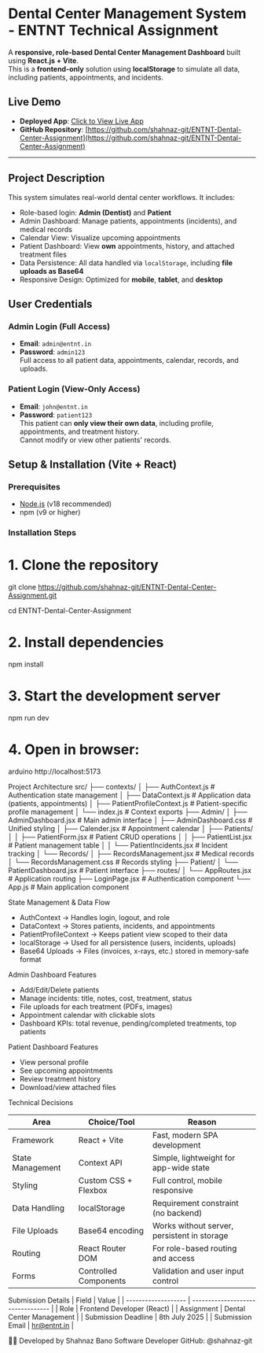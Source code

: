 #  Dental Center Management System - ENTNT Technical Assignment

A **responsive, role-based Dental Center Management Dashboard** built using **React.js + Vite**.  
This is a **frontend-only** solution using **localStorage** to simulate all data, including patients, appointments, and incidents.

##  Live Demo

- **Deployed App**: [Click to View Live App](https://entnt-dental-center-assignment.vercel.app)  
- **GitHub Repository**: [https://github.com/shahnaz-git/ENTNT-Dental-Center-Assignment](https://github.com/shahnaz-git/ENTNT-Dental-Center-Assignment)

---

## Project Description

This system simulates real-world dental center workflows. It includes:

-  Role-based login: **Admin (Dentist)** and **Patient**
-  Admin Dashboard: Manage patients, appointments (incidents), and medical records
-  Calendar View: Visualize upcoming appointments
-  Patient Dashboard: View **own** appointments, history, and attached treatment files
-  Data Persistence: All data handled via `localStorage`, including **file uploads as Base64**
-  Responsive Design: Optimized for **mobile**, **tablet**, and **desktop**


##  User Credentials

###  Admin Login (Full Access)
- **Email**: `admin@entnt.in`
- **Password**: `admin123`  
   Full access to all patient data, appointments, calendar, records, and uploads.

###  Patient Login (View-Only Access)
- **Email**: `john@entnt.in`
- **Password**: `patient123`  
   This patient can **only view their own data**, including profile, appointments, and treatment history.  
   Cannot modify or view other patients' records.


##  Setup & Installation (Vite + React)

###  Prerequisites
- [Node.js](https://nodejs.org/) (v18 recommended)
- npm (v9 or higher)

###  Installation Steps

# 1. Clone the repository
git clone https://github.com/shahnaz-git/ENTNT-Dental-Center-Assignment.git

cd ENTNT-Dental-Center-Assignment

# 2. Install dependencies
npm install

# 3. Start the development server
npm run dev

# 4. Open in browser:
arduino
http://localhost:5173


Project Architecture
src/
├── contexts/
│   ├── AuthContext.js          # Authentication state management
│   ├── DataContext.js          # Application data (patients, appointments)
│   ├── PatientProfileContext.js # Patient-specific profile management
│   └── index.js                # Context exports
├── Admin/
│   ├── AdminDashboard.jsx      # Main admin interface
│   ├── AdminDashboard.css      # Unified styling
│   ├── Calender.jsx           # Appointment calendar
│   ├── Patients/
│   │   ├── PatientForm.jsx    # Patient CRUD operations
│   │   ├── PatientList.jsx    # Patient management table
│   │   └── PatientIncidents.jsx # Incident tracking
│   └── Records/
│       ├── RecordsManagement.jsx # Medical records
│       └── RecordsManagement.css # Records styling
├── Patient/
│   └── PatientDashboard.jsx    # Patient interface
├── routes/
│   └── AppRoutes.jsx           # Application routing
├── LoginPage.jsx               # Authentication component
└── App.js                      # Main application component




State Management & Data Flow

- AuthContext → Handles login, logout, and role
- DataContext → Stores patients, incidents, and appointments
- PatientProfileContext → Keeps patient view scoped to their data
- localStorage → Used for all persistence (users, incidents, uploads)
- Base64 Uploads → Files (invoices, x-rays, etc.) stored in memory-safe format

Admin Dashboard Features

- Add/Edit/Delete patients
- Manage incidents: title, notes, cost, treatment, status
- File uploads for each treatment (PDFs, images)
- Appointment calendar with clickable slots
- Dashboard KPIs: total revenue, pending/completed treatments, top patients

Patient Dashboard Features

- View personal profile
- See upcoming appointments
- Review treatment history
- Download/view attached files

Technical Decisions

| Area             | Choice/Tool           | Reason                                      |
| ---------------- | --------------------- | ------------------------------------------- |
| Framework        | React + Vite          | Fast, modern SPA development                |
| State Management | Context API           | Simple, lightweight for app-wide state      |
| Styling          | Custom CSS + Flexbox  | Full control, mobile responsive             |
| Data Handling    | localStorage          | Requirement constraint (no backend)         |
| File Uploads     | Base64 encoding       | Works without server, persistent in storage |
| Routing          | React Router DOM      | For role-based routing and access           |
| Forms            | Controlled Components | Validation and user input control           |


Submission Details
| Field               | Value                             |
| ------------------- | --------------------------------- |
| Role                | Frontend Developer (React)        |
| Assignment          | Dental Center Management          |
| Submission Deadline | 8th July 2025                     |
| Submission Email    | [hr@entnt.in](mailto:hr@entnt.in) |


👩‍💻 Developed by
Shahnaz Bano
Software Developer
GitHub: @shahnaz-git

